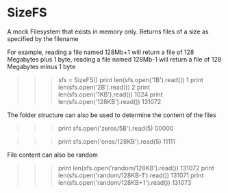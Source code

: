 SizeFS
===========

A mock Filesystem that exists in memory only. Returns files of a size as
specified by the filename

For example, reading a file named 128Mb+1 will return a file of 128 Megabytes
plus 1 byte, reading a file named 128Mb-1 will return a file of 128 Megabytes
minus 1 byte

>>> sfs = SizeFS()
>>> print len(sfs.open('1B').read())
1
>>> print len(sfs.open('2B').read())
2
>>> print len(sfs.open('1KB').read())
1024
>>> print len(sfs.open('128KB').read())
131072

The folder structure can also be used to determine the content of the files

>>> print sfs.open('zeros/5B').read(5)
00000

>>> print sfs.open('ones/128KB').read(5)
11111

File content can also be random

>>> print len(sfs.open('random/128KB').read())
131072
>>> print len(sfs.open('random/128KB-1').read())
131071
>>> print len(sfs.open('random/128KB+1').read())
131073
